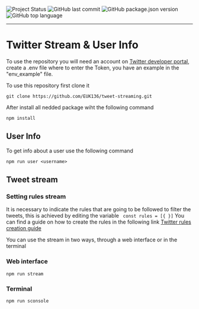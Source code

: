 ![Project Status](https://img.shields.io/badge/Status-Developing-green) ![GitHub last commit](https://img.shields.io/github/last-commit/EUK136/Twitter-tools) ![GitHub package.json version](https://img.shields.io/github/package-json/v/EUK136/Twitter-tools) ![GitHub top language](https://img.shields.io/github/languages/top/EUK136/Twitter-tools)

---

# Twitter Stream & User Info

To use the repository you will need an account on [Twitter developer portal](https://developer.twitter.com/en), create a .env file where to enter the Token, you have an example in the "env_example" file.

To use this repository first clone it

```
git clone https://github.com/EUK136/tweet-streaming.git
```

After install all nedded package wiht the following command

```
npm install
```

## User Info

To get info about a user use the following command

```
npm run user <username>
```

## Tweet stream

### Setting rules stream

It is necessary to indicate the rules that are going to be followed to filter the tweets, this is achieved by editing the variable ` const rules = [{ }]` You can find a guide on how to create the rules in the following link [Twitter rules creation guide](https://developer.twitter.com/en/docs/twitter-api/tweets/filtered-stream/integrate/build-a-rule)

You can use the stream in two ways, through a web interface or in the terminal

### Web interface

```
npm run stream
```

### Terminal

```
npm run sconsole
```